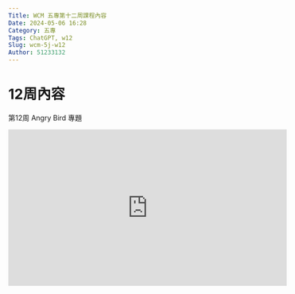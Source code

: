 ```yaml
---
Title: WCM 五專第十二周課程內容
Date: 2024-05-06 16:28
Category: 五專
Tags: ChatGPT, w12
Slug: wcm-5j-w12
Author: 51233132
---
```



# 12周內容


第12周 Angry Bird 專題

<!-- PELICAN_END_SUMMARY -->


<iframe width="560" height="315" src="https://www.youtube.com/embed/Evzpiuz7tkw?si=YBE3h2jBbRf39z68" title="YouTube video player" frameborder="0" allow="accelerometer; autoplay; clipboard-write; encrypted-media; gyroscope; picture-in-picture; web-share" referrerpolicy="strict-origin-when-cross-origin" allowfullscreen></iframe>